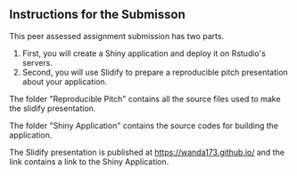 ## Instructions for the Submisson

This peer assessed assignment submission has two parts. 
1) First, you will create a Shiny application and deploy it on Rstudio's servers. 
2) Second, you will use Slidify to prepare a reproducible pitch presentation about your application.

The folder "Reproducible Pitch" contains all the source files used to make the slidify presentation.

The folder "Shiny Application" contains the source codes for building the application.

The Slidify presentation is published at https://wanda173.github.io/ and the link contains a link to the Shiny Application.
